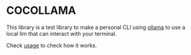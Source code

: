# COCOLLAMA

This library is a test library to make a personal CLI using [ollama](https://ollama.com/) to use a local llm that can interact with your terminal.

Check [usage](./usage.md) to check how it works.